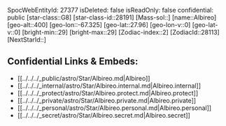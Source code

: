 ﻿---
location: [27.96,-67.325,400]
type: Station
tags:
- astro/Star

---
SpocWebEntityId: 27377
isDeleted: false
isReadOnly: false
confidential: public
[star-class::G8]
[star-class-id::28191]
[Mass-sol::]
[name::Albireo]
[geo-alt::400]
[geo-lon::-67.325]
[geo-lat::27.96]
[geo-lon-v::0]
[geo-lat-v::0]
[bright-min::29]
[bright-max::29]
[Zodiac-index::2]
[ZodiacId::28113]
[NextStarId::]



## Confidential Links & Embeds: 
- [[../../../_public/astro/Star/Albireo.md|Albireo]] 
- [[../../../_internal/astro/Star/Albireo.internal.md|Albireo.internal]] 
- [[../../../_protect/astro/Star/Albireo.protect.md|Albireo.protect]] 
- [[../../../_private/astro/Star/Albireo.private.md|Albireo.private]] 
- [[../../../_personal/astro/Star/Albireo.personal.md|Albireo.personal]] 
- [[../../../_secret/astro/Star/Albireo.secret.md|Albireo.secret]]

